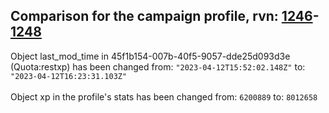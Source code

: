 ## Comparison for the campaign profile, rvn: [1246](https://github.com/PRO100KatYT/FortniteProfileRevisions/tree/main/profiles/campaign/1246%20campaign.json)-[1248](https://github.com/PRO100KatYT/FortniteProfileRevisions/tree/main/profiles/campaign/1248%20campaign.json)

Object last_mod_time in 45f1b154-007b-40f5-9057-dde25d093d3e (Quota:restxp) has been changed from: `"2023-04-12T15:52:02.148Z"` to: `"2023-04-12T16:23:31.103Z"`
<br><br>
Object xp in the profile's stats has been changed from: `6200889` to: `8012658`
<br><br>
